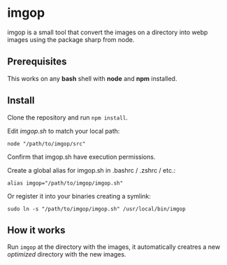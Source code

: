 # imgop

imgop is a small tool that convert the images on a directory into webp images using the package sharp from node.

## Prerequisites

This works on any **bash** shell with **node** and **npm** installed.

## Install

Clone the repository and run `npm install`.

Edit *imgop.sh* to match your local path:

```
node "/path/to/imgop/src"
```
Confirm that imgop.sh have execution permissions.

Create a global alias for imgop.sh in .bashrc / .zshrc / etc.:

```
alias imgop="/path/to/imgop/imgop.sh"
```

Or register it into your binaries creating a symlink:

```
sudo ln -s "/path/to/imgop/imgop.sh" /usr/local/bin/imgop
```

## How it works

Run `imgop` at the directory with the images, it automatically creatres a new *optimized* directory with the new images.
